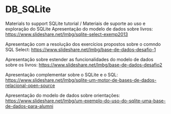 # DB_SQLite
Materials to support SQLite tutorial / Materiais de suporte ao uso e exploração do SQLite
Apresentação do modelo de dados sobre livros: 
https://www.slideshare.net/lmbg/sqlite-select-exemp2013

Apresentação com a resolução dos exercícios propostos sobre o comndo SQL Select:
https://www.slideshare.net/lmbg/base-de-dados-desafio-1

Apresentação sobre estender as funcionalidades do modelo de dados sobre os livros:
https://www.slideshare.net/lmbg/base-de-dados-desafio2

Apresentação complementar sobre o SQLite e o SQL: 
https://www.slideshare.net/lmbg/sqlite-um-motor-de-bases-de-dados-relacional-open-source

Apresentação do modelo de dados sobre orientações: 
https://www.slideshare.net/lmbg/um-exemplo-do-uso-do-sqlite-uma-base-de-dados-para-alumni
